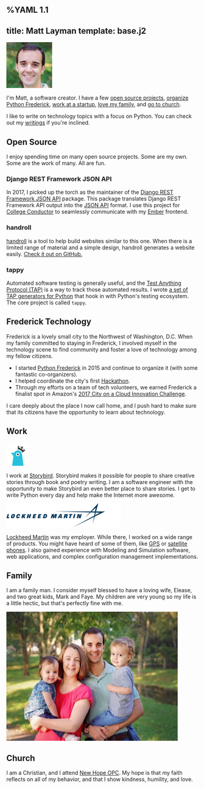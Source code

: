 %YAML 1.1
---
title: Matt Layman
template: base.j2
---
<div id='me-wrapper'>
<img id='me' src='/photo.jpg' width='120' height='120'>
</div>

I'm Matt,
a software creator.
I have a few
[open source projects](#projects),
[organize Python Frederick](#frederick),
[work at a startup](#work),
[love my family](#family),
and [go to church](#church).

I like to write on technology topics
with a focus on Python.
You can check out
my [writings](https://www.mattlayman.com/archive.html)
if you're inclined.

<div class="icon-bar">
<a class="icon" href="https://twitter.com/mblayman"
   alt="Twitter"><i class="fa fa-twitter fa-2x"></i></a>
<a class="icon" href="https://github.com/mblayman"
   alt="GitHub"><i class="fa fa-github fa-2x"></i></a>
<a class="icon" href="https://www.linkedin.com/in/mattlayman"
   alt="LinkedIn"><i class="fa fa-linkedin fa-2x"></i></a>
<a class="icon" href="https://careers.stackoverflow.com/mattlayman"
   alt="Stack Overflow Careers"><i class="fa fa-stack-overflow fa-2x"></i></a>
</div>

<a name='projects'></a>
## Open Source

I enjoy spending time
on many open source projects.
Some are my own.
Some are the work of many.
All are fun.

### Django REST Framework JSON API

In 2017,
I picked up the torch
as the maintainer
of the [Django REST Framework JSON API](https://github.com/django-json-api/django-rest-framework-json-api)
package.
This package translates
Django REST Framework API output
into the [JSON API](http://jsonapi.org/) format.
I use this project
for [College Conductor](https://www.collegeconductor.com/)
to seamlessly communicate
with my [Ember](https://emberjs.com/) frontend.

### handroll

[handroll](http://handroll.github.io) is a tool to help build websites
similar to this one. When there is a limited range of material and a simple
design, handroll generates a website easily. [Check it out on
GitHub.](https://github.com/handroll/handroll)

### tappy

Automated software testing is generally useful,
and the [Test Anything Protocol (TAP)](http://testanything.org/)
is a way to track those automated results.
I wrote
[a set of TAP generators for Python](https://github.com/python-tap)
that hook in with Python's testing ecosystem.
The core project is called `tappy`.

<a name='frederick'></a>
## Frederick Technology

Frederick is a lovely small city
to the Northwest
of Washington, D.C.
When my family committed to staying
in Frederick,
I involved myself
in the technology scene
to find community
and foster a love of technology
among my fellow citizens.

* I started
  [Python Frederick](https://www.meetup.com/python-frederick/)
  in 2015
  and continue to organize it
  (with some fantastic co-organizers).
* I helped coordinate the city's first
  [Hackathon](http://www.hackfrederick.com/).
* Through my efforts
  on a team of tech volunteers,
  we earned Frederick a finalist spot
  in Amazon's [2017 City on a Cloud Innovation Challenge](https://aws.amazon.com/stateandlocal/cityonacloud/2017finalists/).

I care deeply about the place I now call home,
and I push hard to make sure
that its citizens have the opportunity to learn
about technology.

<a name='work'></a>
## Work

<img class='book' src='storybird.png' width='60' height='60'>

I work at [Storybird](https://storybird.com). Storybird makes it possible for
people to share creative stories through book and poetry writing. I am a
software engineer with the opportunity to make Storybird an even better place
to share stories. I get to write Python every day and help make the Internet
more awesome.

<img class='book' src='lm.png' width='302' height='62'>

[Lockheed Martin](http://lockheedmartin.com/) was my employer. While there, I
worked on a wide range of products. You might have heard of some of them, like
[GPS](http://en.wikipedia.org/wiki/Global_Positioning_System#Control_segment)
or [satellite phones](http://www.iridium.com/about/iridiumnext.aspx). I also
gained experience with Modeling and Simulation software, web applications, and
complex configuration management implementations.

<a name='family'></a>
## Family

I am a family man. I consider myself blessed to have a loving wife, Elease, and
two great kids, Mark and Faye. My children are very young so my life is a
little hectic, but that's perfectly fine with me.

<img class='book' src='family.jpg' width='450' height='338'>

<a name='church'></a>
## Church

I am a Christian, and I attend [New Hope OPC](http://newhopeopc.org/). My hope
is that my faith reflects on all of my behavior, and that I show kindness,
humility, and love.
